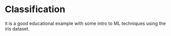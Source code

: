 # Classification
it is a good educational example with some intro to ML techniques using the iris dataset.
